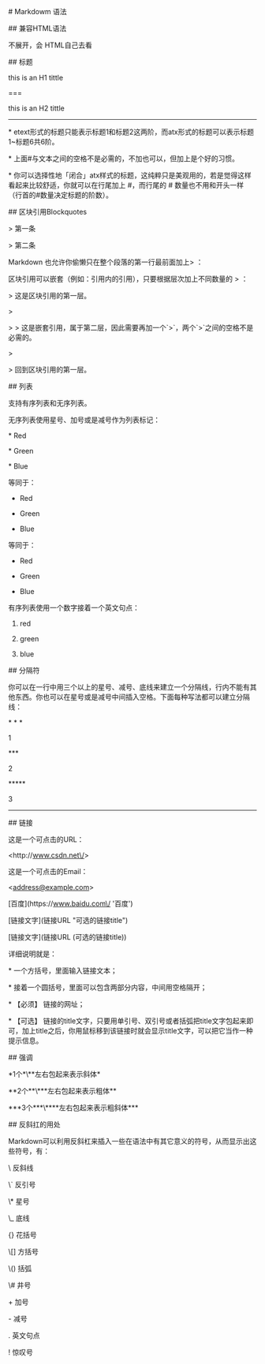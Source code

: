 \# Markdowm 语法



\#\# 兼容HTML语法

不展开，会 HTML自己去看

\#\# 标题

this is an H1 tittle

===

this is an H2 tittle

---

\* etext形式的标题只能表示标题1和标题2这两阶，而atx形式的标题可以表示标题1~标题6共6阶。

\* 上面\#与文本之间的空格不是必需的，不加也可以，但加上是个好的习惯。

\* 你可以选择性地「闭合」atx样式的标题，这纯粹只是美观用的，若是觉得这样看起来比较舒适，你就可以在行尾加上 \#，而行尾的 \# 数量也不用和开头一样（行首的\#数量决定标题的阶数）。

\#\# 区块引用Blockquotes

&gt; 第一条

&gt; 第二条

Markdown 也允许你偷懒只在整个段落的第一行最前面加上&gt; ： 

区块引用可以嵌套（例如：引用内的引用），只要根据层次加上不同数量的 &gt; ：

 

&gt; 这是区块引用的第一层。

&gt;

&gt; &gt; 这是嵌套引用，属于第二层，因此需要再加一个\`&gt;\`，两个\`&gt;\`之间的空格不是必需的。

&gt;

&gt; 回到区块引用的第一层。

\#\# 列表

支持有序列表和无序列表。 

无序列表使用星号、加号或是减号作为列表标记：

\* Red

\* Green

\* Blue

等同于：

+ Red

+ Green

+ Blue

等同于：

- Red

- Green

- Blue

有序列表使用一个数字接着一个英文句点：

1. red

2. green

3. blue

\#\# 分隔符

你可以在一行中用三个以上的星号、减号、底线来建立一个分隔线，行内不能有其他东西。你也可以在星号或是减号中间插入空格。下面每种写法都可以建立分隔线：

\* \* \*

1

\*\*\*

2

\*\*\*\*\*

3

- - -

\#\# 链接

这是一个可点击的URL：

&lt;http:\/\/www.csdn.net\/&gt;

这是一个可点击的Email：

&lt;address@example.com&gt;

\[百度\]\(https:\/\/www.baidu.com\/ '百度'\)

\[链接文字\]\(链接URL "可选的链接title"\)

\[链接文字\]\(链接URL \(可选的链接title\)\)

详细说明就是： 

\* 一个方括号，里面输入链接文本； 

\* 接着一个圆括号，里面可以包含两部分内容，中间用空格隔开； 

\* 【必须】 链接的网址； 

\* 【可选】 链接的title文字，只要用单引号、双引号或者括弧把title文字包起来即可，加上title之后，你用鼠标移到该链接时就会显示title文字，可以把它当作一种提示信息。

\#\# 强调

\*1个\*\\*\*左右包起来表示斜体\*

\*\*2个\*\*\\*\*\*左右包起来表示粗体\*\*

\*\*\*3个\*\*\*\\*\*\*\*左右包起来表示粗斜体\*\*\*

\#\# 反斜扛的用处

Markdown可以利用反斜杠来插入一些在语法中有其它意义的符号，从而显示出这些符号，有：

\\ 反斜线

\\` 反引号

\\* 星号

\\_ 底线

\{} 花括号

\\[\] 方括号

\\(\) 括弧

\\# 井号

\+ 加号

\- 减号

\. 英文句点

\! 惊叹号

